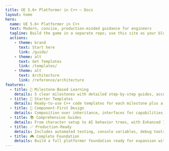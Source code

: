 ```yaml
---
title: UE 5.6+ Platformer in C++ — Docs
layout: home
hero:
  name: UE 5.6+ Platformer in C++
  text: Modern, concise, production-minded guidance for engineers
  tagline: Build the game in a separate repo; use this site as your blueprint.
  actions:
    - theme: brand
      text: Start here
      link: /guide/
    - theme: alt
      text: Get Templates
      link: /templates/
    - theme: alt
      text: Architecture
      link: /reference/architecture
features:
  - title: 🎯 Milestone-Based Learning
    details: 5 clear milestones with detailed step-by-step guides, acceptance criteria, and testing strategies.
  - title: 🚀 Starter Templates
    details: Ready-to-use C++ code templates for each milestone plus a complete reference implementation.
  - title: 🔧 Component-First Design
    details: Composition over inheritance, interfaces for capabilities, data-driven tuning with modern UE practices.
  - title: 📚 Comprehensive Guides
    details: From character setup to AI behavior trees, with Enhanced Input, Perception, and event-driven architecture.
  - title: ✅ Production-Ready
    details: Includes automated testing, console variables, debug tools, and professional code quality standards.
  - title: 🎮 Complete Foundation
    details: Build a full platformer foundation ready for expansion with your own gameplay features and content.
---
```

